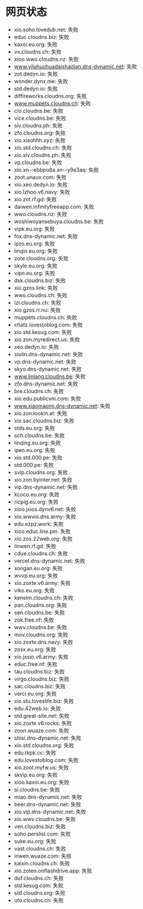 # 网页状态
- xio.soho.lovedub.net: 失败
- educ.cloudns.biz: 失败
- kaxoi.eu.org: 失败
- vx.cloudns.ch: 失败
- xioo.wwo.cloudns.nz: 失败
- www.yiluhuohuadaishadian.dns-dynamic.net: 失败
- zot.dedyn.io: 失败
- wonder.dynx.me: 失败
- std.dedyn.io: 失败
- diffireworks.cloudns.org: 失败
- www.muppets.cloudns.ch: 失败
- clo.cloudns.be: 失败
- vice.cloudns.be: 失败
- siv.cloudns.ph: 失败
- zfo.cloudns.org: 失败
- xio.xiaohhh.xyz: 失败
- xio.std.cloudns.ch: 失败
- xio.siv.cloudns.ph: 失败
- vp.cloudns.be: 失败
- xio.xn--ebbpo8a.xn--y9a3aq: 失败
- zoot.unaux.com: 失败
- xio.xeo.dedyn.io: 失败
- xio.lzhoo.v6.navy: 失败
- xio.zot.rf.gd: 失败
- daiwen.infinityfreeapp.com: 失败
- wwo.cloudns.nz: 失败
- woshiwoyansebuya.cloudns.be: 失败
- vipk.eu.org: 失败
- fox.dns-dynamic.net: 失败
- ipzo.eu.org: 失败
- linqin.eu.org: 失败
- zote.cloudns.org: 失败
- skyle.eu.org: 失败
- vipn.eu.org: 失败
- dsk.cloudns.biz: 失败
- xio.gzos.link: 失败
- wwo.cloudns.ch: 失败
- lzi.cloudns.ch: 失败
- xio.gzos.rr.nu: 失败
- muppets.cloudns.ch: 失败
- chatz.lovestoblog.com: 失败
- xio.std.kesug.com: 失败
- xio.zon.myredirect.us: 失败
- xeo.dedyn.io: 失败
- xiolin.dns-dynamic.net: 失败
- vp.dns-dynamic.net: 失败
- skyo.dns-dynamic.net: 失败
- www.liniang.cloudns.be: 失败
- zfo.dns-dynamic.net: 失败
- bre.cloudns.ch: 失败
- xio.edu.publicvm.com: 失败
- www.xiaomaomi.dns-dynamic.net: 失败
- xio.zon.lookin.at: 失败
- xio.sac.cloudns.biz: 失败
- stds.eu.org: 失败
- sch.cloudns.be: 失败
- linqing.eu.org: 失败
- ipen.eu.org: 失败
- xio.std.000.pe: 失败
- std.000.pe: 失败
- svip.cloudns.org: 失败
- xio.zon.byinter.net: 失败
- vip.dns-dynamic.net: 失败
- kcoco.eu.org: 失败
- ricpig.eu.org: 失败
- xioo.jxios.dynv6.net: 失败
- xio.wwvio.dns.army: 失败
- edu.ezpz.work: 失败
- xioo.educ.line.pm: 失败
- xio.zos.22web.org: 失败
- linwen.rf.gd: 失败
- cdue.cloudns.ch: 失败
- vercel.dns-dynamic.net: 失败
- xongan.eu.org: 失败
- wvvp.eu.org: 失败
- xio.zoxte.v6.army: 失败
- viko.eu.org: 失败
- kenelm.cloudns.ch: 失败
- pan.cloudns.org: 失败
- sen.cloudns.be: 失败
- zok.free.nf: 失败
- wwv.cloudns.be: 失败
- mov.cloudns.org: 失败
- xio.zoxte.dns.navy: 失败
- zosx.eu.org: 失败
- xio.jxsio.v6.army: 失败
- educ.free.nf: 失败
- tau.cloudns.biz: 失败
- virgo.cloudns.biz: 失败
- sac.cloudns.biz: 失败
- vercl.eu.org: 失败
- xio.stu.loveslife.biz: 失败
- edu.42web.io: 失败
- std.great-site.net: 失败
- xio.zoxte.v6.rocks: 失败
- zoon.wuaze.com: 失败
- shisi.dns-dynamic.net: 失败
- xio.std.cloudns.org: 失败
- edu.tkpk.cc: 失败
- edu.lovestoblog.com: 失败
- xio.zoot.myfw.us: 失败
- skvip.eu.org: 失败
- xioo.kaxoi.eu.org: 失败
- si.cloudns.be: 失败
- miao.dns-dynamic.net: 失败
- beer.dns-dynamic.net: 失败
- xio.vip.dns-dynamic.net: 失败
- xio.wwv.cloudns.be: 失败
- ven.cloudns.biz: 失败
- soho.perslist.com: 失败
- suke.eu.org: 失败
- vast.cloudns.ch: 失败
- inwen.wuaze.com: 失败
- kaixin.cloudns.ch: 失败
- xio.zoten.onflashdrive.app: 失败
- duf.cloudns.ch: 失败
- std.kesug.com: 失败
- std.cloudns.org: 失败
- uto.cloudns.ch: 失败

